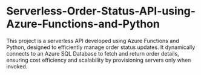 # Serverless-Order-Status-API-using-Azure-Functions-and-Python
This project is a serverless API developed using Azure Functions and Python, designed to efficiently manage order status updates. It dynamically connects to an Azure SQL Database to fetch and return order details, ensuring cost efficiency and scalability by provisioning servers only when invoked.
